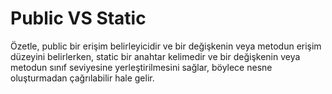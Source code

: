 # Public VS Static
Özetle, public bir erişim belirleyicidir ve bir değişkenin veya metodun erişim düzeyini belirlerken, 
static bir anahtar kelimedir ve bir değişkenin veya metodun sınıf seviyesine yerleştirilmesini sağlar, 
böylece nesne oluşturmadan çağrılabilir hale gelir.
